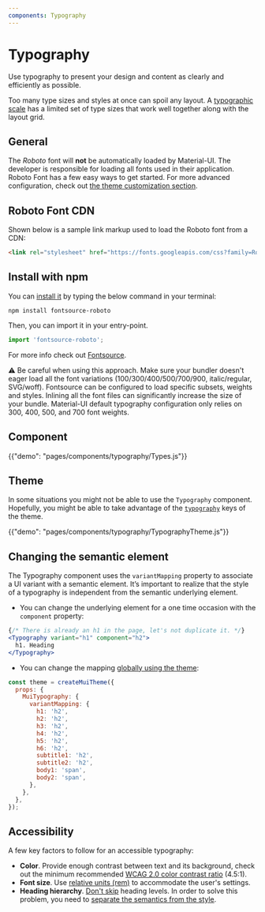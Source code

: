 ```yaml
---
components: Typography
---
```


# Typography

<p class="description">Use typography to present your design and content as clearly and efficiently as possible.</p>

Too many type sizes and styles at once can spoil any layout.
A [typographic scale](https://material.io/design/typography/#type-scale) has a limited set of type sizes that work well together along with the layout grid.

## General

The *Roboto* font will **not** be automatically loaded by Material-UI.
The developer is responsible for loading all fonts used in their application.
Roboto Font has a few easy ways to get started. For more advanced configuration, check out
[the theme customization section](/customization/typography/).

## Roboto Font CDN

Shown below is a sample link markup used to load the Roboto font from a CDN:

```html
<link rel="stylesheet" href="https://fonts.googleapis.com/css?family=Roboto:300,400,500,700&display=swap" />
```

## Install with npm

You can [install it](https://www.npmjs.com/package/fontsource-roboto) by typing the below command in your terminal:

`npm install fontsource-roboto`

Then, you can import it in your entry-point.

```js
import 'fontsource-roboto';
```

For more info check out [Fontsource](https://github.com/DecliningLotus/fontsource/blob/master/packages/roboto/README.md).

⚠️ Be careful when using this approach.
Make sure your bundler doesn't eager load all the font variations (100/300/400/500/700/900, italic/regular, SVG/woff). Fontsource can be configured to load specific subsets, weights and styles.
Inlining all the font files can significantly increase the size of your bundle.
Material-UI default typography configuration only relies on 300, 400, 500, and 700 font weights.

## Component

{{"demo": "pages/components/typography/Types.js"}}

## Theme

In some situations you might not be able to use the `Typography` component.
Hopefully, you might be able to take advantage of the [`typography`](/customization/default-theme/?expand-path=$.typography) keys of the theme.

{{"demo": "pages/components/typography/TypographyTheme.js"}}

## Changing the semantic element

The Typography component uses the `variantMapping` property to associate a UI variant with a semantic element.
It’s important to realize that the style of a typography is independent from the semantic underlying element.

- You can change the underlying element for a one time occasion with the `component` property:

```jsx
{/* There is already an h1 in the page, let's not duplicate it. */}
<Typography variant="h1" component="h2">
  h1. Heading
</Typography>
```

- You can change the mapping [globally using the theme](/customization/globals/#default-props):

```js
const theme = createMuiTheme({
  props: {
    MuiTypography: {
      variantMapping: {
        h1: 'h2',
        h2: 'h2',
        h3: 'h2',
        h4: 'h2',
        h5: 'h2',
        h6: 'h2',
        subtitle1: 'h2',
        subtitle2: 'h2',
        body1: 'span',
        body2: 'span',
      },
    },
  },
});
```

## Accessibility

A few key factors to follow for an accessible typography:

- **Color**. Provide enough contrast between text and its background, check out the minimum recommended [WCAG 2.0 color contrast ratio](https://www.w3.org/TR/UNDERSTANDING-WCAG20/visual-audio-contrast-contrast.html) (4.5:1).
- **Font size**. Use [relative units (rem)](/customization/typography/#font-size) to accommodate the user's settings.
- **Heading hierarchy**. [Don't skip](https://www.w3.org/WAI/tutorials/page-structure/headings/) heading levels. In order to solve this problem, you need to [separate the semantics from the style](#changing-the-semantic-element).
